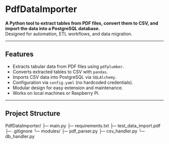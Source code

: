 # PdfDataImporter

**A Python tool to extract tables from PDF files, convert them to CSV, and import the data into a PostgreSQL database.**  
Designed for automation, ETL workflows, and data migration.

---

## Features

- Extracts tabular data from PDF files using `pdfplumber`.
- Converts extracted tables to CSV with `pandas`.
- Imports CSV data into PostgreSQL via `SQLAlchemy`.
- Configuration via `config.yaml` (no hardcoded credentials).
- Modular design for easy extension and maintenance.
- Works on local machines or Raspberry Pi.

---

## Project Structure

PdfDataImporter/
├─ main.py
├─ requirements.txt
├─ test_data_import.pdf
├─ .gitignore
└─ modules/
   ├─ pdf_parser.py
   ├─ csv_handler.py
   └─ db_handler.py

